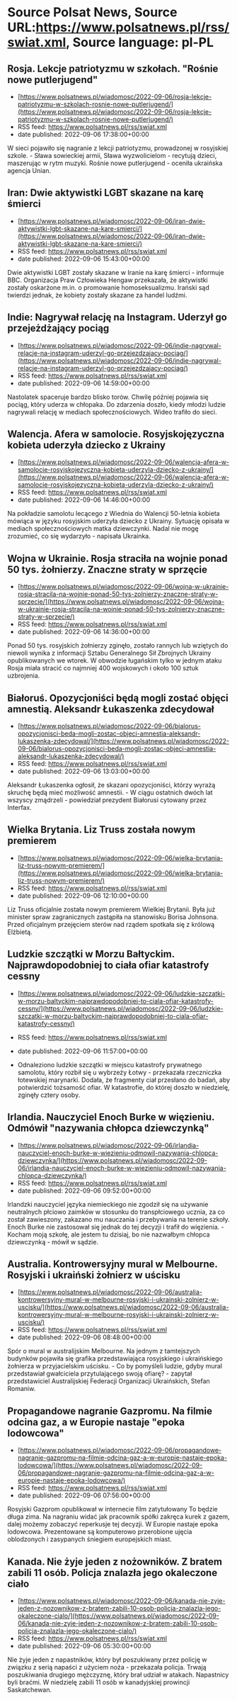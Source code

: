 # Source Polsat News, Source URL:https://www.polsatnews.pl/rss/swiat.xml, Source language: pl-PL

## Rosja. Lekcje patriotyzmu w szkołach. "Rośnie nowe putlerjugend"
 - [https://www.polsatnews.pl/wiadomosc/2022-09-06/rosja-lekcje-patriotyzmu-w-szkolach-rosnie-nowe-putlerjugend/](https://www.polsatnews.pl/wiadomosc/2022-09-06/rosja-lekcje-patriotyzmu-w-szkolach-rosnie-nowe-putlerjugend/)
 - RSS feed: https://www.polsatnews.pl/rss/swiat.xml
 - date published: 2022-09-06 17:38:00+00:00

W sieci pojawiło się nagranie z lekcji patriotyzmu, prowadzonej w rosyjskiej szkole. - Sława sowieckiej armii, Sława wyzwolicielom - recytują dzieci, maszerując w rytm muzyki. Rośnie nowe putlerjugend - oceniła ukraińska agencja Unian.

## Iran: Dwie aktywistki LGBT skazane na karę śmierci
 - [https://www.polsatnews.pl/wiadomosc/2022-09-06/iran-dwie-aktywistki-lgbt-skazane-na-kare-smierci/](https://www.polsatnews.pl/wiadomosc/2022-09-06/iran-dwie-aktywistki-lgbt-skazane-na-kare-smierci/)
 - RSS feed: https://www.polsatnews.pl/rss/swiat.xml
 - date published: 2022-09-06 15:43:00+00:00

Dwie aktywistki LGBT zostały skazane w Iranie na karę śmierci - informuje BBC. Organizacja Praw Człowieka Hengaw przekazała, że aktywistki zostały oskarżone m.in. o promowanie homoseksualizmu. Irański sąd twierdzi jednak, że kobiety zostały skazane za handel ludźmi.

## Indie: Nagrywał relację na Instagram. Uderzył go przejeżdżający pociąg
 - [https://www.polsatnews.pl/wiadomosc/2022-09-06/indie-nagrywal-relacje-na-instagram-uderzyl-go-przejezdzajacy-pociag/](https://www.polsatnews.pl/wiadomosc/2022-09-06/indie-nagrywal-relacje-na-instagram-uderzyl-go-przejezdzajacy-pociag/)
 - RSS feed: https://www.polsatnews.pl/rss/swiat.xml
 - date published: 2022-09-06 14:59:00+00:00

Nastolatek spaceruje bardzo blisko torów. Chwilę później pojawia się pociąg, który uderza w chłopaka. Do zdarzenia doszło, kiedy młodzi ludzie nagrywali relację w mediach społecznościowych. Wideo trafiło do sieci.

## Walencja. Afera w samolocie. Rosyjskojęzyczna kobieta uderzyła dziecko z Ukrainy
 - [https://www.polsatnews.pl/wiadomosc/2022-09-06/walencja-afera-w-samolocie-rosyjskojezyczna-kobieta-uderzyla-dziecko-z-ukrainy/](https://www.polsatnews.pl/wiadomosc/2022-09-06/walencja-afera-w-samolocie-rosyjskojezyczna-kobieta-uderzyla-dziecko-z-ukrainy/)
 - RSS feed: https://www.polsatnews.pl/rss/swiat.xml
 - date published: 2022-09-06 14:46:00+00:00

Na pokładzie samolotu lecącego z Wiednia do Walencji 50-letnia kobieta mówiąca w języku rosyjskim uderzyła dziecko z Ukrainy. Sytuację opisała w mediach społecznościowych matka dziewczynki. Nadal nie mogę zrozumieć, co się wydarzyło - napisała Ukrainka.

## Wojna w Ukrainie. Rosja straciła na wojnie ponad 50 tys. żołnierzy. Znaczne straty w sprzęcie
 - [https://www.polsatnews.pl/wiadomosc/2022-09-06/wojna-w-ukrainie-rosja-stracila-na-wojnie-ponad-50-tys-zolnierzy-znaczne-straty-w-sprzecie/](https://www.polsatnews.pl/wiadomosc/2022-09-06/wojna-w-ukrainie-rosja-stracila-na-wojnie-ponad-50-tys-zolnierzy-znaczne-straty-w-sprzecie/)
 - RSS feed: https://www.polsatnews.pl/rss/swiat.xml
 - date published: 2022-09-06 14:36:00+00:00

Ponad 50 tys. rosyjskich żołnierzy zginęło, zostało rannych lub wziętych do niewoli wynika z informacji Sztabu Generalnego Sił Zbrojnych Ukrainy opublikowanych we wtorek. W obwodzie ługańskim tylko w jednym ataku Rosja miała stracić co najmniej 400 wojskowych i około 100 sztuk uzbrojenia.

## Białoruś. Opozycjoniści będą mogli zostać objęci amnestią. Aleksandr Łukaszenka zdecydował
 - [https://www.polsatnews.pl/wiadomosc/2022-09-06/bialorus-opozycjonisci-beda-mogli-zostac-objeci-amnestia-aleksandr-lukaszenka-zdecydowal/](https://www.polsatnews.pl/wiadomosc/2022-09-06/bialorus-opozycjonisci-beda-mogli-zostac-objeci-amnestia-aleksandr-lukaszenka-zdecydowal/)
 - RSS feed: https://www.polsatnews.pl/rss/swiat.xml
 - date published: 2022-09-06 13:03:00+00:00

Aleksandr Łukaszenka ogłosił, że skazani opozycjoniści, którzy wyrażą skruchę będą mieć możliwość amnestii. - W ciągu ostatnich dwóch lat wszyscy zmądrzeli - powiedział prezydent Białorusi cytowany przez Interfax.

## Wielka Brytania. Liz Truss została nowym premierem
 - [https://www.polsatnews.pl/wiadomosc/2022-09-06/wielka-brytania-liz-truss-nowym-premierem/](https://www.polsatnews.pl/wiadomosc/2022-09-06/wielka-brytania-liz-truss-nowym-premierem/)
 - RSS feed: https://www.polsatnews.pl/rss/swiat.xml
 - date published: 2022-09-06 12:10:00+00:00

Liz Truss oficjalnie została nowym premierem Wielkiej Brytanii. Była już minister spraw zagranicznych zastąpiła na stanowisku Borisa Johnsona. Przed oficjalnym przejęciem sterów nad rządem spotkała się z królową Elżbietą.

## Ludzkie szczątki w Morzu Bałtyckim. Najprawdopodobniej to ciała ofiar katastrofy cessny
 - [https://www.polsatnews.pl/wiadomosc/2022-09-06/ludzkie-szczatki-w-morzu-baltyckim-najprawdopodobniej-to-ciala-ofiar-katastrofy-cessny/](https://www.polsatnews.pl/wiadomosc/2022-09-06/ludzkie-szczatki-w-morzu-baltyckim-najprawdopodobniej-to-ciala-ofiar-katastrofy-cessny/)
 - RSS feed: https://www.polsatnews.pl/rss/swiat.xml
 - date published: 2022-09-06 11:57:00+00:00

- Odnaleziono ludzkie szczątki w miejscu katastrofy prywatnego samolotu, który rozbił się u wybrzeży Łotwy - przekazała rzeczniczka łotewskiej marynarki. Dodała, że fragmenty ciał przesłano do badań, aby potwierdzić tożsamość ofiar. W katastrofie, do której doszło w niedzielę, zginęły cztery osoby.

## Irlandia. Nauczyciel Enoch Burke w więzieniu. Odmówił "nazywania chłopca dziewczynką"
 - [https://www.polsatnews.pl/wiadomosc/2022-09-06/irlandia-nauczyciel-enoch-burke-w-wiezieniu-odmowil-nazywania-chlopca-dziewczynka/](https://www.polsatnews.pl/wiadomosc/2022-09-06/irlandia-nauczyciel-enoch-burke-w-wiezieniu-odmowil-nazywania-chlopca-dziewczynka/)
 - RSS feed: https://www.polsatnews.pl/rss/swiat.xml
 - date published: 2022-09-06 09:52:00+00:00

Irlandzki nauczyciel języka niemieckiego nie zgodził się na używanie neutralnych płciowo zaimków w stosunku do transpłciowego ucznia, za co został zawieszony, zakazano mu nauczania i przebywania na terenie szkoły. Enoch Burke nie zastosował się jednak do tej decyzji i trafił do więzienia. - Kocham moją szkołę, ale jestem tu dzisiaj, bo nie nazwałbym chłopca dziewczynką - mówił w sądzie.

## Australia. Kontrowersyjny mural w Melbourne. Rosyjski i ukraiński żołnierz w uścisku
 - [https://www.polsatnews.pl/wiadomosc/2022-09-06/australia-kontrowersyjny-mural-w-melbourne-rosyjski-i-ukrainski-zolnierz-w-uscisku/](https://www.polsatnews.pl/wiadomosc/2022-09-06/australia-kontrowersyjny-mural-w-melbourne-rosyjski-i-ukrainski-zolnierz-w-uscisku/)
 - RSS feed: https://www.polsatnews.pl/rss/swiat.xml
 - date published: 2022-09-06 08:48:00+00:00

Spór o mural w australijskim Melbourne. Na jednym z tamtejszych budynków pojawiła się grafika przedstawiająca rosyjskiego i ukraińskiego żołnierza w przyjacielskim uścisku. - Co by pomyśleli ludzie, gdyby mural przedstawiał gwałciciela przytulającego swoją ofiarę? - zapytał przedstawiciel Australijskiej Federacji Organizacji Ukraińskich, Stefan Romaniw.

## Propagandowe nagranie Gazpromu. Na filmie odcina gaz, a w Europie nastaje "epoka lodowcowa"
 - [https://www.polsatnews.pl/wiadomosc/2022-09-06/propagandowe-nagranie-gazpromu-na-filmie-odcina-gaz-a-w-europie-nastaje-epoka-lodowcowa/](https://www.polsatnews.pl/wiadomosc/2022-09-06/propagandowe-nagranie-gazpromu-na-filmie-odcina-gaz-a-w-europie-nastaje-epoka-lodowcowa/)
 - RSS feed: https://www.polsatnews.pl/rss/swiat.xml
 - date published: 2022-09-06 07:56:00+00:00

Rosyjski Gazprom opublikował w internecie film zatytułowany To będzie długa zima. Na nagraniu widać jak pracownik spółki zakręca kurek z gazem, dalej możemy zobaczyć reperkusje tej decyzji. W Europie nastaje epoka lodowcowa. Prezentowane są komputerowo przerobione ujęcia oblodzonych i zasypanych śniegiem europejskich miast.

## Kanada. Nie żyje jeden z nożowników. Z bratem zabili 11 osób. Policja znalazła jego okaleczone ciało
 - [https://www.polsatnews.pl/wiadomosc/2022-09-06/kanada-nie-zyje-jeden-z-nozownikow-z-bratem-zabili-10-osob-policja-znalazla-jego-okaleczone-cialo/](https://www.polsatnews.pl/wiadomosc/2022-09-06/kanada-nie-zyje-jeden-z-nozownikow-z-bratem-zabili-10-osob-policja-znalazla-jego-okaleczone-cialo/)
 - RSS feed: https://www.polsatnews.pl/rss/swiat.xml
 - date published: 2022-09-06 05:30:00+00:00

Nie żyje jeden z napastników, który był poszukiwany przez policję w związku z serią napaści z użyciem noża - przekazała policja. Trwają poszukiwania drugiego mężczyznę, który brał udział w atakach. Napastnicy byli braćmi. W niedzielę zabili 11 osób w kanadyjskiej prowincji Saskatchewan.
